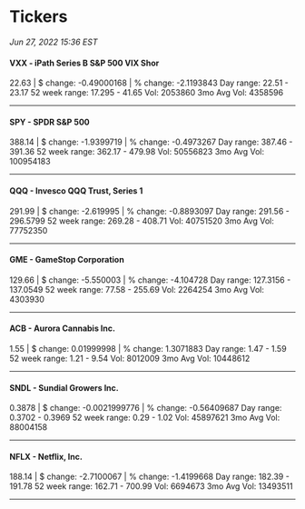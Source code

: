 # Tickers
*Jun 27, 2022 15:36 EST*

#### VXX - iPath Series B S&P 500 VIX Shor
22.63 | $ change: -0.49000168 | % change: -2.1193843
Day range: 22.51 - 23.17 52 week range: 17.295 - 41.65
Vol: 2053860 3mo Avg Vol: 4358596

---

#### SPY - SPDR S&P 500
388.14 | $ change: -1.9399719 | % change: -0.4973267
Day range: 387.46 - 391.36 52 week range: 362.17 - 479.98
Vol: 50556823 3mo Avg Vol: 100954183

---

#### QQQ - Invesco QQQ Trust, Series 1
291.99 | $ change: -2.619995 | % change: -0.8893097
Day range: 291.56 - 296.5799 52 week range: 269.28 - 408.71
Vol: 40751520 3mo Avg Vol: 77752350

---

#### GME - GameStop Corporation
129.66 | $ change: -5.550003 | % change: -4.104728
Day range: 127.3156 - 137.0549 52 week range: 77.58 - 255.69
Vol: 2264254 3mo Avg Vol: 4303930

---

#### ACB - Aurora Cannabis Inc.
1.55 | $ change: 0.01999998 | % change: 1.3071883
Day range: 1.47 - 1.59 52 week range: 1.21 - 9.54
Vol: 8012009 3mo Avg Vol: 10448612

---

#### SNDL - Sundial Growers Inc.
0.3878 | $ change: -0.0021999776 | % change: -0.56409687
Day range: 0.3702 - 0.3969 52 week range: 0.29 - 1.02
Vol: 45897621 3mo Avg Vol: 88004158

---

#### NFLX - Netflix, Inc.
188.14 | $ change: -2.7100067 | % change: -1.4199668
Day range: 182.39 - 191.78 52 week range: 162.71 - 700.99
Vol: 6694673 3mo Avg Vol: 13493511

---

